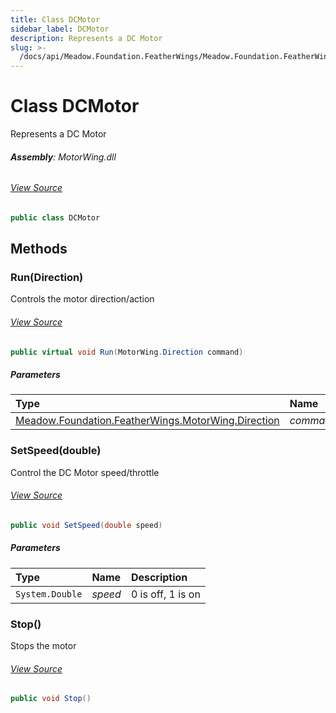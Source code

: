 ```yaml
---
title: Class DCMotor
sidebar_label: DCMotor
description: Represents a DC Motor
slug: >-
  /docs/api/Meadow.Foundation.FeatherWings/Meadow.Foundation.FeatherWings/DCMotor
---
```

# Class DCMotor
Represents a DC Motor

###### **Assembly**: MotorWing.dll
###### [View Source](https://github.com/WildernessLabs/Meadow.Foundation.FeatherWings.git/blob/develop/Source/MotorWing/Driver/DCMotor.cs#L10)
```csharp title="Declaration"
public class DCMotor
```
## Methods
### Run(Direction)
Controls the motor direction/action
###### [View Source](https://github.com/WildernessLabs/Meadow.Foundation.FeatherWings.git/blob/develop/Source/MotorWing/Driver/DCMotor.cs#L56)
```csharp title="Declaration"
public virtual void Run(MotorWing.Direction command)
```

##### Parameters

| Type | Name | Description |
|:--- |:--- |:--- |
| [Meadow.Foundation.FeatherWings.MotorWing.Direction](../Meadow.Foundation.FeatherWings/MotorWing.Direction) | *command* | The action |

### SetSpeed(double)
Control the DC Motor speed/throttle
###### [View Source](https://github.com/WildernessLabs/Meadow.Foundation.FeatherWings.git/blob/develop/Source/MotorWing/Driver/DCMotor.cs#L80)
```csharp title="Declaration"
public void SetSpeed(double speed)
```

##### Parameters

| Type | Name | Description |
|:--- |:--- |:--- |
| `System.Double` | *speed* | 0 is off, 1 is on |

### Stop()
Stops the motor
###### [View Source](https://github.com/WildernessLabs/Meadow.Foundation.FeatherWings.git/blob/develop/Source/MotorWing/Driver/DCMotor.cs#L88)
```csharp title="Declaration"
public void Stop()
```
